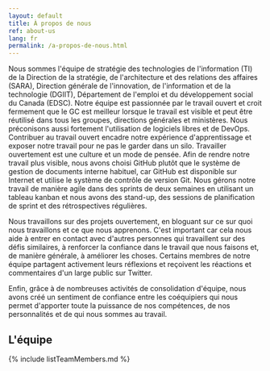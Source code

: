 ```yaml
---
layout: default
title: À propos de nous
ref: about-us
lang: fr
permalink: /a-propos-de-nous.html
---
```


Nous sommes l'équipe de stratégie des technologies de l'information (TI) de la Direction de la stratégie, de l'architecture et des relations des affaires (SARA), Direction générale de l'innovation, de l'information et de la technologie (DGIIT), Département de l'emploi et du développement social du Canada (EDSC).
Notre équipe est passionnée par le travail ouvert et croit fermement que le GC est meilleur lorsque le travail est visible et peut être réutilisé dans tous les groupes, directions générales et ministères.
Nous préconisons aussi fortement l'utilisation de logiciels libres et de DevOps.
Contribuer au travail ouvert encadre notre expérience d'apprentissage et exposer notre travail pour ne pas le garder dans un silo.
Travailler ouvertement est une culture et un mode de pensée.
Afin de rendre notre travail plus visible, nous avons choisi GitHub plutôt que le système de gestion de documents interne habituel, car GitHub est disponible sur Internet et utilise le système de contrôle de version Git.
Nous gérons notre travail de manière agile dans des sprints de deux semaines en utilisant un tableau kanban et nous avons des stand-up, des sessions de planification de sprint et des rétrospectives régulières.

Nous travaillons sur des projets ouvertement, en bloguant sur ce sur quoi nous travaillons et ce que nous apprenons.
C'est important car cela nous aide à entrer en contact avec d'autres personnes qui travaillent sur des défis similaires, à renforcer la confiance dans le travail que nous faisons et, de manière générale, à améliorer les choses.
Certains membres de notre équipe partagent activement leurs réflexions et reçoivent les réactions et commentaires d'un large public sur Twitter.

Enfin, grâce à de nombreuses activités de consolidation d'équipe, nous avons créé un sentiment de confiance entre les coéquipiers qui nous permet d'apporter toute la puissance de nos compétences, de nos personnalités et de qui nous sommes au travail.

## L'équipe

{% include listTeamMembers.md %}

</section>
